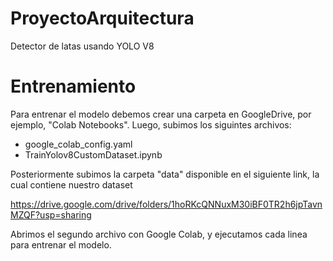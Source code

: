# ProyectoArquitectura
Detector de latas usando YOLO V8


# Entrenamiento

Para entrenar el modelo debemos crear una carpeta en GoogleDrive, por ejemplo, "Colab Notebooks".
Luego, subimos los siguintes archivos:
- google_colab_config.yaml
- TrainYolov8CustomDataset.ipynb

Posteriormente subimos la carpeta "data" disponible en el siguiente link, la cual contiene nuestro dataset

https://drive.google.com/drive/folders/1hoRKcQNNuxM30iBF0TR2h6jpTavnMZQF?usp=sharing

Abrimos el segundo archivo con Google Colab, y ejecutamos cada linea para entrenar el modelo.
